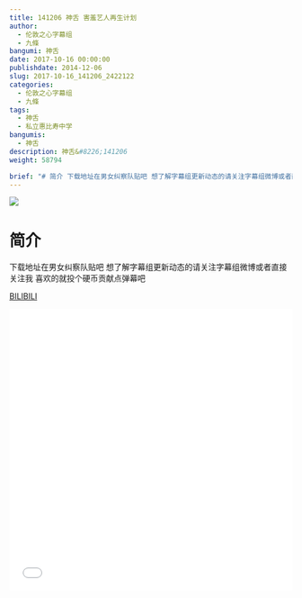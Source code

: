 ```yaml
---
title: 141206 神舌 害羞艺人再生计划
author: 
  - 伦敦之心字幕组
  - 九條
bangumi: 神舌
date: 2017-10-16 00:00:00
publishdate: 2014-12-06
slug: 2017-10-16_141206_2422122
categories: 
  - 伦敦之心字幕组
  - 九條
tags: 
  - 神舌
  - 私立惠比寿中学
bangumis: 
  - 神舌
description: 神舌&#8226;141206
weight: 58794

brief: "# 简介 下载地址在男女纠察队贴吧 想了解字幕组更新动态的请关注字幕组微博或者直接关注我 喜欢的就投个硬币贡献点弹幕吧"
---
```


![](https://i.imgur.com/R04gBfw.jpg)

# 简介  
下载地址在男女纠察队贴吧 想了解字幕组更新动态的请关注字幕组微博或者直接关注我 喜欢的就投个硬币贡献点弹幕吧

  [BILIBILI](https://www.bilibili.com/video/av2422122/)


<div class="vcontainer">  <iframe class='video' src="//www.bilibili.com/blackboard/player.html?aid=2422122" width="100%" height="500" frameborder="0" allowfullscreen="allowfullscreen"></iframe></div>
